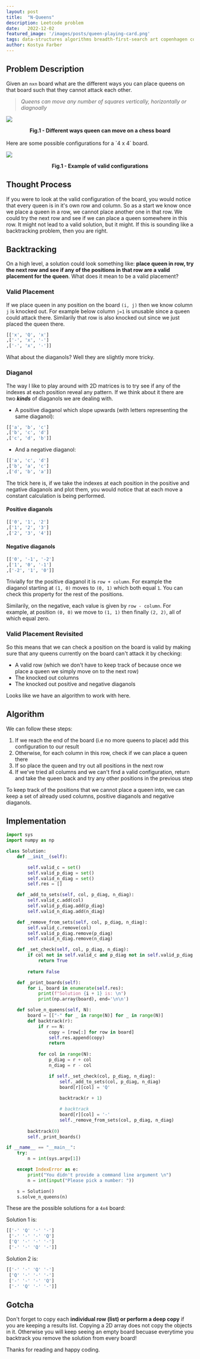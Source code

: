 ```yaml
---
layout:	post
title:	"N-Queens"
description: Leetcode problem 
date:	2022-12-02
featured_image: '/images/posts/queen-playing-card.png'
tags: data-structures algorithms breadth-first-search art copenhagen contemporary
author: Kostya Farber
---
```


## Problem Description
Given an `nxn` board what are the different ways you can place queens on that board such that they cannot attack each other.

> *Queens can move any number of squares vertically, horizontally or diagnoally*

![](imags/../../images/posts/queen-movements.png)

<figcaption align = "center"><b>Fig.1 - Different ways queen can move on a chess board</b></figcaption>
<br>
Here are some possible configurations for a `4 x 4` board.

![](images/../../images/posts/n-queens-solution.jpeg)

<figcaption align = "center"><b>Fig.1 - Example of valid configurations</b></figcaption>

## Thought Process
If you were to look at the valid configuration of the board, you would notice that every queen is in it's own row and column. So as a start we know once we place a queen in a row, we cannot place another one in that row. We could try the next row and see if we can place a queen somewhere in this row. It might not lead to a valid solution, but it might. If this is sounding like a backtracking problem, then you are right.

## Backtracking
On a high level, a solution could look something like: **place queen in row, try the next row and see if any of the positions in that row are a valid placement for the queen**. What does it mean to be a valid placement? 

### Valid Placement
If we place queen in any position on the board `(i, j)` then we know column `j` is knocked out. For example below column `j=1` is unusable since a queen could attack there. Similarily that row is also knocked out since we just placed the queen there.

```python
[['x', 'Q', 'x']
,['-', 'x', '-']
,['-', 'x', '-']]
```

What about the diaganols? Well they are slightly more tricky.

### Diaganol
The way I like to play around with 2D matrices is to try see if any of the indexes at each position reveal any pattern. If we think about it there are two ***kinds*** of diaganols we are dealing with. 

* A positive diaganol which slope upwards (with letters representing the same diaganol):

```python
[['a', 'b', 'c']
,['b', 'c', 'd']
,['c', 'd', 'b']]
```

* And a negative diaganol:

```python
[['a', 'c', 'd']
,['b', 'a', 'c']
,['d', 'b', 'a']]
```

The trick here is, if we take the indexes at each position in the positive and negative diaganols and plot them, you would notice that at each move a constant calculation is being performed.

#### Positive diaganols
```python
[['0', '1', '2']
,['1', '2', '3']
,['2', '3', '4']]
```
#### Negative diaganols 
```python
[['0', '-1', '-2']
,['1', '0', '-1']
,['-2', '1', '0']]
```

Trivially for the positive diaganol it is `row + column`. For example the diaganol starting at `(1, 0)` moves to `(0, 1)` which both equal `1`. You can check this property for the rest of the positions.

Similarily, on the negative, each value is given by `row - column`. For example, at position `(0, 0)` we move to `(1, 1)` then finally `(2, 2)`, all of which equal zero.

### Valid Placement Revisited
So this means that we can check a position on the board is valid by making sure that any queens currently on the board can't attack it by checking:
* A valid row (which we don't have to keep track of because once we place a queen we simply move on to the next row)
* The knocked out columns
* The knocked out positive and negative diaganols

Looks like we have an algorithm to work with here.

## Algorithm
We can follow these steps:

1. If we reach the end of the board (i.e no more queens to place) add this configuration to our result
2. Otherwise, for each column in this row, check if we can place a queen there
3. If so place the queen and try out all positions in the next row
4. If we've tried all columns and we can't find a valid configuration, return and take the queen back and try any other positions in the previous step

To keep track of the positions that we cannot place a queen into, we can keep a set of already used columns, positive diaganols and negative diaganols.

## Implementation

```python
import sys
import numpy as np

class Solution:
    def __init__(self):

        self.valid_c = set()
        self.valid_p_diag = set()
        self.valid_n_diag = set()
        self.res = []

    def _add_to_sets(self, col, p_diag, n_diag):
        self.valid_c.add(col)
        self.valid_p_diag.add(p_diag)
        self.valid_n_diag.add(n_diag)

    def _remove_from_sets(self, col, p_diag, n_diag):
        self.valid_c.remove(col)
        self.valid_p_diag.remove(p_diag)
        self.valid_n_diag.remove(n_diag)

    def _set_check(self, col, p_diag, n_diag):
        if col not in self.valid_c and p_diag not in self.valid_p_diag and n_diag not in self.valid_n_diag:
            return True
        
        return False

    def _print_boards(self):
        for i, board in enumerate(self.res):
            print(f"Solution {i + 1} is: \n")
            print(np.array(board), end='\n\n')

    def solve_n_queens(self, N):
        board = [["-" for _ in range(N)] for _ in range(N)]
        def backtrack(r):
            if r == N:
                copy = [row[:] for row in board]
                self.res.append(copy)
                return
            
            for col in range(N):
                p_diag = r + col
                n_diag = r - col

                if self._set_check(col, p_diag, n_diag):
                    self._add_to_sets(col, p_diag, n_diag)
                    board[r][col] = 'Q'
                    
                    backtrack(r + 1)

                    # backtrack
                    board[r][col] = '-'
                    self._remove_from_sets(col, p_diag, n_diag)
        
        backtrack(0)
        self._print_boards()

if __name__ == "__main__":
    try:
        n = int(sys.argv[1])

    except IndexError as e:
        print("You didn't provide a command line argument \n")
        n = int(input("Please pick a number: "))

    s = Solution()
    s.solve_n_queens(n)
```
These are the possible solutions for a `4x4` board:

Solution 1 is: 

```python
[['-' 'Q' '-' '-']
 ['-' '-' '-' 'Q']
 ['Q' '-' '-' '-']
 ['-' '-' 'Q' '-']]
```

Solution 2 is: 

```python
[['-' '-' 'Q' '-']
 ['Q' '-' '-' '-']
 ['-' '-' '-' 'Q']
 ['-' 'Q' '-' '-']]
```

## Gotcha
Don't forget to copy each **individual row (list) or perform a deep copy** if you are keeping a results list. Copying a 2D array does not copy the objects in it. Otherwise you will keep seeing an empty board becuase everytime you backtrack you remove the solution from every board!

Thanks for reading and happy coding.